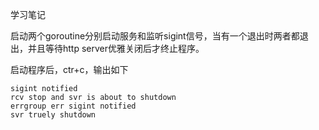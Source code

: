 学习笔记

启动两个goroutine分别启动服务和监听sigint信号，当有一个退出时两者都退出，并且等待http server优雅关闭后才终止程序。

启动程序后，ctr+c，输出如下

```
sigint notified
rcv stop and svr is about to shutdown
errgroup err sigint notified
svr truely shutdown
```